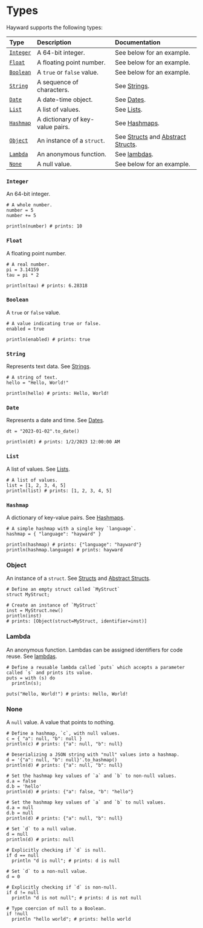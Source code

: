 # Types

Hayward supports the following types: 

| Type | Description | Documentation |
| :--- | :--- | :--- |
| [`Integer`](#integer) | A 64-bit integer. | See below for an example. |
| [`Float`](#Float) | A floating point number. | See below for an example. |
| [`Boolean`](#boolean) | A `true` or `false` value. | See below for an example. |
| [`String`](#string) | A sequence of characters. | See [Strings](strings.md). |
| [`Date`](#date) | A date-time object. | See [Dates](dates.md). |
| [`List`](#list) | A list of values. | See [Lists](lists.md). |
| [`Hashmap`](#hashmap) | A dictionary of key-value pairs. | See [Hashmaps](hashmaps.md). |
| [`Object`](#object) | An instance of a `struct`. | See [Structs](structs.md) and [Abstract Structs](abstract_structs.md). |
| [`Lambda`](#lambda) | An anonymous function. | See [lambdas](lambdas.md). |
| [`None`](#none) | A null value. | See below for an example. |

### `Integer`

An 64-bit integer.

```hayward
# A whole number.
number = 5
number += 5

println(number) # prints: 10
```

### `Float`

A floating point number.

```hayward
# A real number.
pi = 3.14159
tau = pi * 2

println(tau) # prints: 6.28318
```

### `Boolean`

A `true` or `false` value.

```hayward
# A value indicating true or false.
enabled = true

println(enabled) # prints: true
```

### `String`

Represents text data.  See [Strings](strings.md).

```hayward
# A string of text.
hello = "Hello, World!"

println(hello) # prints: Hello, World!
```

### `Date`

Represents a date and time.  See [Dates](dates.md).

```hayward
dt = "2023-01-02".to_date()

println(dt) # prints: 1/2/2023 12:00:00 AM
```

### `List`

A list of values.  See [Lists](lists.md).

```hayward
# A list of values.
list = [1, 2, 3, 4, 5]
println(list) # prints: [1, 2, 3, 4, 5]
```

### `Hashmap`

A dictionary of key-value pairs.  See [Hashmaps](hashmaps.md).

```hayward
# A simple hashmap with a single key `language`.
hashmap = { "language": "hayward" }

println(hashmap) # prints: {"language": "hayward"}
println(hashmap.language) # prints: hayward
```

### Object

An instance of a `struct`.  See [Structs](structs.md) and [Abstract Structs](abstract_structs.md).

```hayward
# Define an empty struct called `MyStruct`
struct MyStruct;

# Create an instance of `MyStruct`
inst = MyStruct.new()
println(inst)
# prints: [Object(struct=MyStruct, identifier=inst)]
```

### Lambda

An anonymous function. Lambdas can be assigned identifiers for code reuse.  See [lambdas](lambdas.md).

```hayward
# Define a reusable lambda called `puts` which accepts a parameter called `s` and prints its value.
puts = with (s) do
  println(s);

puts("Hello, World!") # prints: Hello, World!
```

### None

A `null` value. A value that points to nothing.

```hayward
# Define a hashmap, `c`, with null values.
c = { "a": null, "b": null }
println(c) # prints: {"a": null, "b": null}

# Deserializing a JSON string with "null" values into a hashmap.
d = '{"a": null, "b": null}'.to_hashmap()
println(d) # prints: {"a": null, "b": null}

# Set the hashmap key values of `a` and `b` to non-null values.
d.a = false
d.b = 'hello'
println(d) # prints: {"a": false, "b": "hello"}

# Set the hashmap key values of `a` and `b` to null values.
d.a = null
d.b = null
println(d) # prints: {"a": null, "b": null}

# Set `d` to a null value.
d = null
println(d) # prints: null

# Explicitly checking if `d` is null.
if d == null
  println "d is null"; # prints: d is null

# Set `d` to a non-null value.
d = 0

# Explicitly checking if `d` is non-null.
if d != null
  println "d is not null"; # prints: d is not null

# Type coercion of null to a Boolean.
if !null
  println "hello world"; # prints: hello world
```